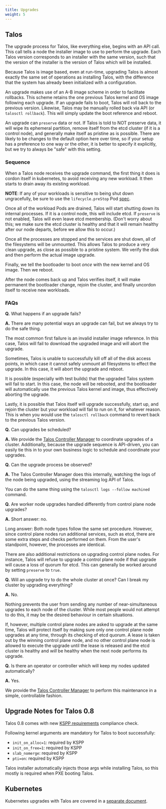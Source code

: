 ```yaml
---
title: Upgrades
weight: 5
---
```


## Talos

The upgrade process for Talos, like everything else, begins with an API call.
This call tells a node the installer image to use to perform the upgrade.
Each Talos version corresponds to an installer with the same version, such that the
version of the installer is the version of Talos which will be installed.

Because Talos is image based, even at run-time, upgrading Talos is almost
exactly the same set of operations as installing Talos, with the difference that
the system has already been initialized with a configuration.

An upgrade makes use of an A-B image scheme in order to facilitate rollbacks.
This scheme retains the one previous Talos kernel and OS image following each upgrade.
If an upgrade fails to boot, Talos will roll back to the previous version.
Likewise, Talos may be manually rolled back via API (or `talosctl rollback`).
This will simply update the boot reference and reboot.

An upgrade can `preserve` data or not.
If Talos is told to NOT preserve data, it will wipe its ephemeral partition, remove itself from the etcd cluster (if it is a control node), and generally make itself as pristine as is possible.
There are likely to be changes to the default option here over time, so if your setup has a preference to one way or the other, it is better to specify it explicitly, but we try to always be "safe" with this setting.

### Sequence

When a Talos node receives the upgrade command, the first thing it does is cordon
itself in kubernetes, to avoid receiving any new workload.
It then starts to drain away its existing workload.

**NOTE**: If any of your workloads is sensitive to being shut down ungracefully, be sure to use the `lifecycle.preStop` Pod [spec](https://kubernetes.io/docs/concepts/containers/container-lifecycle-hooks/#container-hooks).

Once all of the workload Pods are drained, Talos will start shutting down its
internal processes.
If it is a control node, this will include etcd.
If `preserve` is not enabled, Talos will even leave etcd membership.
(Don't worry about this; we make sure the etcd cluster is healthy and that it will remain healthy after our node departs, before we allow this to occur.)

Once all the processes are stopped and the services are shut down, all of the
filesystems will be unmounted.
This allows Talos to produce a very clean upgrade, as close as possible to a pristine system.
We verify the disk and then perform the actual image upgrade.

Finally, we tell the bootloader to boot _once_ with the new kernel and OS image.
Then we reboot.

After the node comes back up and Talos verifies itself, it will make permanent
the bootloader change, rejoin the cluster,  and finally uncordon itself to receive new workloads.

### FAQs

**Q.** What happens if an upgrade fails?

**A.** There are many potential ways an upgrade can fail, but we always try to do
the safe thing.

The most common first failure is an invalid installer image reference.
In this case, Talos will fail to download the upgraded image and will abort the upgrade.

Sometimes, Talos is unable to successfully kill off all of the disk access points, in which case it cannot safely unmount all filesystems to effect the upgrade.
In this case, it will abort the upgrade and reboot.

It is possible (especially with test builds) that the upgraded Talos system will fail to start.
In this case, the node will be rebooted, and the bootloader will automatically use the previous Talos kernel and image, thus effectively aborting the upgrade.

Lastly, it is possible that Talos itself will upgrade successfully, start up, and rejoin the cluster but your workload will fail to run on it, for whatever reason.
This is when you would use the `talosctl rollback` command to revert back to the previous Talos version.

**Q.** Can upgrades be scheduled?

**A.** We provide the [Talos Controller Manager](https://github.com/talos-systems/talos-controller-manager) to coordinate upgrades of a cluster.
Additionally, because the upgrade sequence is API-driven, you can easily tie this in to your own business logic to schedule and coordinate your upgrades.

**Q.** Can the upgrade process be observed?

**A.** The Talos Controller Manager does this internally, watching the logs of
the node being upgraded, using the streaming log API of Talos.

You can do the same thing using the `talosctl logs --follow machined` command.

**Q.** Are worker node upgrades handled differently from control plane node upgrades?

**A.** Short answer: no.

Long answer:  Both node types follow the same set procedure.
However, since control plane nodes run additional services, such as etcd, there are some extra steps and checks performed on them.
From the user's standpoint, however, the processes are identical.

There are also additional restrictions on upgrading control plane nodes.
For instance, Talos will refuse to upgrade a control plane node if that upgrade will cause a loss of quorum for etcd.
This can generally be worked around by setting `preserve` to `true`.

**Q.** Will an upgrade try to do the whole cluster at once?
Can I break my cluster by upgrading everything?

**A.** No.

Nothing prevents the user from sending any number of near-simultaneous upgrades to each node of the cluster.
While most people would not attempt to do this, it may be the desired behaviour in certain situations.

If, however, multiple control plane nodes are asked to upgrade at the same time, Talos will protect itself by making sure only one control plane node upgrades at any time, through its checking of etcd quorum.
A lease is taken out by the winning control plane node, and no other control plane node is allowed to execute the upgrade until the lease is released and the etcd cluster is healthy and _will_ be healthy when the next node performs its upgrade.

**Q.** Is there an operator or controller which will keep my nodes updated
automatically?

**A.** Yes.

We provide the [Talos Controller Manager](https://github.com/talos-systems/talos-controller-manager) to perform this maintenance in a simple, controllable fashion.

## Upgrade Notes for Talos 0.8

Talos 0.8 comes with new [KSPP requirements](https://kernsec.org/wiki/index.php/Kernel_Self_Protection_Project/Recommended_Settings) compliance check.

Following kernel arguments are mandatory for Talos to boot successfully:

- `init_on_alloc=1`: required by KSPP
- `init_on_free=1`: required by KSPP
- `slab_nomerge`: required by KSPP
- `pti=on`: required by KSPP

Talos installer automatically injects those args while installing Talos, so this mostly is required when PXE booting Talos.

## Kubernetes

Kubernetes upgrades with Talos are covered in a [separate document](../../guides/upgrading-kubernetes/).
